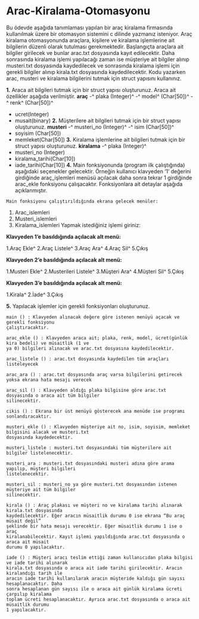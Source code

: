 # Arac-Kiralama-Otomasyonu

Bu ödevde aşağıda tanımlaması yapılan bir araç kiralama firmasında kullanılmak üzere bir otomasyon
sistemini c dilinde yazmanız isteniyor. Araç kiralama otomasyonunda araçlara, kişilere ve kiralama
işlemlerine ait bilgilerin düzenli olarak tutulması gerekmektedir. Başlangıçta araçlara ait bilgiler
girilecek ve bunlar arac.txt dosyasında kayıt edilecektir. Daha sonrasında kiralama işlemi yapılacağı
zaman ise müşteriye ait bilgiler alınıp musteri.txt dosyasında kaydedilecek ve sonrasında kiralama işlemi
için gerekli bilgiler alınıp kirala.txt dosyasında kaydedilecektir. Kodu yazarken arac, musteri ve
kiralama bilgilerini tutmak için struct yapısını kullanınız.

**1.** Araca ait bilgileri tutmak için bir struct yapısı oluşturunuz. Araca ait özellikler aşağıda
    verilmiştir.
**araç**
-^ plaka (Integer)^
-^ model^ (Char[50])^
-^ renk^ (Char[50])^
- ucret(Integer)
- musait(binary)
**2.** Müşterilere ait bilgileri tutmak için bir struct yapısı oluşturunuz.
**musteri**
-^ musteri_no (Integer)^
-^ isim (Char[50])^
- soyisim (Char[50])
- memleket(Char[50])
**3.** Kiralama işlemlerine ait bilgileri tutmak için bir struct yapısı oluşturunuz.
**kiralama**
-^ plaka (Integer)^
- musteri_no (Integer)
- kiralama_tarihi(Char[10])
- iade_tarihi(Char[10])
**4.** Main fonksiyonunda (program ilk çalıştığında) aşağıdaki seçenekler gelecektir. Örneğin
    kullanıcı klavyeden ‘1’ değerini girdiğinde araç_işlemleri menüsü açılacak daha sonra tekrar 1
    girdiğinde arac_ekle fonksiyonu çalışacaktır. Fonksiyonlara ait detaylar aşağıda açıklanmıştır.

```
Main fonksiyonu çalıştırıldığında ekrana gelecek menüler:
```
1. Arac_islemleri
2. Musteri_islemleri
3. Kiralama_islemleri
Yapmak istediğiniz işlemi giriniz:


**Klavyeden 1’e basıldığında açılacak alt menü:**

1.Araç Ekle^
2.Araç Listele^
3.Araç Ara^
4.Araç Sil^
5.Çıkış

**Klavyeden 2’e basıldığında açılacak alt menü:**

1.Musteri Ekle^
2.Musterileri Listele^
3.Müşteri Ara^
4.Müşteri Sil^
5.Çıkış

**Klavyeden 3’e basıldığında açılacak alt menü:**

1.Kirala^
2.İade^
3.Çıkış

**5.** Yapılacak işlemler için gerekli fonksiyonları oluşturunuz.

```
main () : Klavyeden alınacak değere göre istenen menüyü açacak ve gerekli fonksiyonu
çalıştıracaktır.
```
```
arac_ekle () : Klavyeden araca ait; plaka, renk, model, ücret(günlük kira bedeli) ve müsaitlik (1 ve
ya 0) bilgileri alınacak ve arac.txt dosyasına kaydedilecektir.
```
```
arac_listele () : arac.txt dosyasında kaydedilen tüm araçları listeleyecek
```
```
arac_ara () : arac.txt dosyasında araç varsa bilgilerini getirecek yoksa ekrana hata mesajı verecek
```
```
arac_sil () : Klavyeden aldığı plaka bilgisine göre arac.txt dosyasında o araca ait tüm bilgiler
silinecektir.
```
```
cikis () : Ekrana bir üst menüyü gösterecek ana menüde ise programı sonlandıracaktır.
```
```
musteri_ekle () : Klavyeden müşteriye ait no, isim, soyisim, memleket bilgisini alacak ve musteri.txt
dosyasında kaydedecektir.
```
```
musteri_listele : musteri.txt dosyasındaki tüm müşterilere ait bilgiler listelenecektir.
```
```
musteri_ara : musteri.txt dosyasındaki musteri adına göre arama yapılıp, müşteri bilgileri
listelenecektir.
```
```
musteri_sil : musteri_no ya göre musteri.txt dosyasından istenen müşteriye ait tüm bilgiler
silinecektir.
```
```
kirala () : Araç plakası ve müşteri no ve kiralama tarihi alınarak kirala.txt dosyasında
kaydedilecektir. Eğer aracın müsaitlik durumu 0 ise ekrana “Bu araç müsait değil”
şeklinde bir hata mesajı verecektir. Eğer müsaitlik durumu 1 ise o araç
kiralanabilecektir. Kayıt işlemi yapıldığında arac.txt dosyasında o araca ait müsait
durumu 0 yapılacaktır.
```
```
iade () : Müşteri aracı teslim ettiği zaman kullanıcıdan plaka bilgisi ve iade tarihi alınarak
kirala.txt dosyasında o araca ait iade tarihi girilecektir. Aracın kiralandığı tarih ile
aracın iade tarihi kullanılarak aracın müşteride kaldığı gün sayısı hesaplanacaktır. Daha
sonra hesaplanan gün sayısı ile o araca ait günlük kiralama ücreti çarpılıp kiralama
toplam ücreti hesaplanacaktır. Ayrıca arac.txt dosyasında o araca ait müsaitlik durumu
1 yapılacaktır.
```
